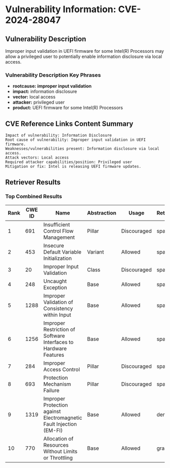 # Vulnerability Information: CVE-2024-28047

## Vulnerability Description
Improper input validation in UEFI firmware for some Intel(R) Processors may allow a privileged user to potentially enable information disclosure via local access.

### Vulnerability Description Key Phrases
- **rootcause:** **improper input validation**
- **impact:** information disclosure
- **vector:** local access
- **attacker:** privileged user
- **product:** UEFI firmware for some Intel(R) Processors

## CVE Reference Links Content Summary
```text
Impact of vulnerability: Information Disclosure
Root cause of vulnerability: Improper input validation in UEFI firmware.
Weaknesses/vulnerabilities present: Information disclosure via local access.
Attack vectors: Local access
Required attacker capabilities/position: Privileged user
Mitigation or fix: Intel is releasing UEFI firmware updates.
```

## Retriever Results

### Top Combined Results

| Rank | CWE ID | Name | Abstraction | Usage  | Retrievers | Individual Scores |
|------|--------|------|-------------|-------|------------|-------------------|
| 1 | 691 | Insufficient Control Flow Management | Pillar | Discouraged | sparse | 0.205 |
| 2 | 453 | Insecure Default Variable Initialization | Variant | Allowed | sparse | 0.171 |
| 3 | 20 | Improper Input Validation | Class | Discouraged | sparse | 0.167 |
| 4 | 248 | Uncaught Exception | Base | Allowed | sparse | 0.164 |
| 5 | 1288 | Improper Validation of Consistency within Input | Base | Allowed | sparse | 0.164 |
| 6 | 1256 | Improper Restriction of Software Interfaces to Hardware Features | Base | Allowed | sparse | 0.163 |
| 7 | 284 | Improper Access Control | Pillar | Discouraged | sparse | 0.162 |
| 8 | 693 | Protection Mechanism Failure | Pillar | Discouraged | sparse | 0.160 |
| 9 | 1319 | Improper Protection against Electromagnetic Fault Injection (EM-FI) | Base | Allowed | dense | 0.607 |
| 10 | 770 | Allocation of Resources Without Limits or Throttling | Base | Allowed | graph | 0.002 |

